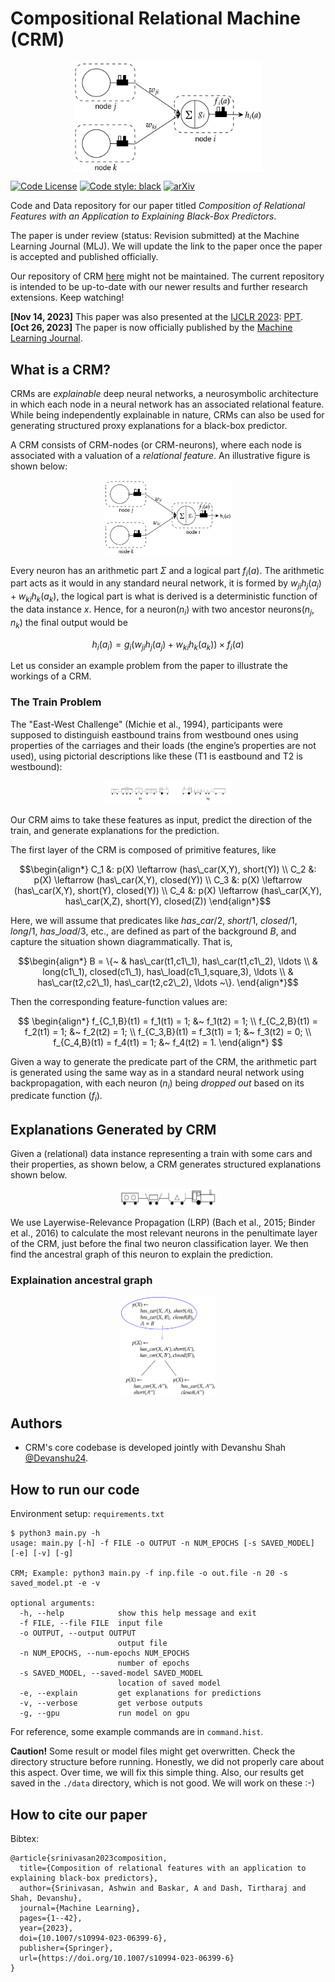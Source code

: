 # Compositional Relational Machine (CRM)

<p align="center" width="100%">
<img src="./Readme_Figs/crm_node.png" alt="CRM" style="width: 50%; min-width: 300px; display: block; margin: auto;">
</p>

[![Code License](https://img.shields.io/badge/Code%20License-MIT-green.svg)](https://github.com/tirtharajdash/crm/blob/main/LICENSE)
[![Code style: black](https://img.shields.io/badge/code%20style-black-000000.svg)](https://github.com/psf/black)
[![arXiv](https://img.shields.io/badge/arXiv-2206.00738-0f4264.svg)](https://arxiv.org/abs/2206.00738)

Code and Data repository for our paper titled _Composition of Relational Features with an Application to Explaining Black-Box Predictors_.

The paper is under review (status: Revision submitted) at the Machine Learning Journal (MLJ). We will update the link to the paper once the paper is accepted and published officially.

Our repository of CRM [here](https://github.com/Devanshu24/crm) might not be maintained. The current repository is intended to be up-to-date with our newer results and further research extensions. Keep watching!

**[Nov 14, 2023]** This paper was also presented at the [IJCLR 2023](https://ijclr2023.di.uniba.it/~ijclr2023/): [PPT](https://github.com/tirtharajdash/CRM/blob/main/PPT/CRM.pdf).\
**[Oct 26, 2023]** The paper is now officially published by the [Machine Learning Journal](https://doi.org/10.1007/s10994-023-06399-6).

## What is a CRM?

CRMs are _explainable_ deep neural networks, a neurosymbolic architecture in which each node in a neural network has an associated relational feature. While being independently explainable in nature, CRMs can also be used for generating structured proxy explanations for a black-box predictor.

A CRM consists of CRM-nodes (or CRM-neurons), where each node is associated with a valuation of a _relational feature_. An illustrative figure is shown below:

<p align="center" width="100%">
    <img src="./Readme_Figs/crm_node.png" width="40%" title="A CRM neurons connected to two predecessor neurons"/>
</p>

Every neuron has an arithmetic part $\Sigma$ and a logical part $f_i(a)$. The arithmetic part acts as it would in any standard neural network, it is formed by $w_{ji}h_j(a_j) + w_{ki}h_k(a_k)$, the logical part is what is derived is a deterministic function of the data instance $x$. Hence, for a neuron($n_i$) with two ancestor neurons($n_j, n_k$) the final output would be

$$
h_i(a_i) = g_i(w_{ji}h_j(a_j) + w_{ki}h_k(a_k)) \times f_i(a)
$$

Let us consider an example problem from the paper to illustrate the workings of a CRM.

### The Train Problem

The "East-West Challenge" (Michie et al., 1994), participants were supposed to distinguish eastbound trains from westbound ones using properties of the carriages and their loads (the engine’s properties are not used), using pictorial descriptions like these (T1 is eastbound and T2 is westbound):

<p align="center" width="100%">
    <img src="./Readme_Figs/east_west_example.png" width="40%" title="Two trains, one going east and the other west"/>
</p>

Our CRM aims to take these features as input, predict the direction of the train, and generate explanations for the prediction.

The first layer of the CRM is composed of primitive features, like

```math
\begin{align*}
    C_1 &: p(X) \leftarrow (has\_car(X,Y), short(Y)) \\
    C_2 &: p(X) \leftarrow  (has\_car(X,Y), closed(Y)) \\
    C_3 &: p(X) \leftarrow  (has\_car(X,Y), short(Y), closed(Y)) \\
    C_4 &: p(X) \leftarrow  (has\_car(X,Y), has\_car(X,Z),  short(Y), closed(Z))
\end{align*}
```

Here, we will assume that predicates like $has\_car/2$, $short/1$, $closed/1$,
$long/1$, $has\_load/3$, etc., are defined as part of the background $B$,
and capture the situation
shown diagrammatically. That is,

```math
\begin{align*}
    B = \{~ & has\_car(t1,c1\_1), has\_car(t1,c1\_2), \ldots \\
            & long(c1\_1), closed(c1\_1), has\_load(c1\_1,square,3), \ldots \\
            & has\_car(t2,c2\_1), has\_car(t2,c2\_2), \ldots ~\}.
\end{align*}
```

Then the corresponding feature-function values are:

$$
\begin{align*}
    f_{C_1,B}(t1) = f_1(t1) = 1; &~ f_1(t2) = 1; \\
    f_{C_2,B}(t1) = f_2(t1) = 1; &~ f_2(t2) = 1; \\
    f_{C_3,B}(t1) = f_3(t1) = 1; &~ f_3(t2) = 0; \\
    f_{C_4,B}(t1) = f_4(t1) = 1; &~ f_4(t2) = 1.
\end{align*}
$$

Given a way to generate the predicate part of the CRM, the arithmetic part is generated using the same way as in a standard neural network using backpropagation, with each neuron ($n_i$) being _dropped out_ based on its predicate function ($f_i$).

## Explanations Generated by CRM

Given a (relational) data instance representing a train with some cars and their properties, as shown below, a CRM generates structured explanations shown below.

<p align="center"  width="100%">
    <img src="./Readme_Figs/train_example1.png" width="30%" title="An example of a data instance"/>
</p>

We use Layerwise-Relevance Propagation (LRP) (Bach et al., 2015; Binder
et al., 2016) to calculate the most relevant neurons in the penultimate layer of the CRM, just before the final two neuron classification layer. We then find the ancestral graph of this neuron to explain the prediction.

### Explaination ancestral graph

<p align="center"  width="100%">
    <img src="./Readme_Figs/train_example1_expl.png" width="30%" title="Explanation generated by CRM for above input"/>
</p>

## Authors

- CRM's core codebase is developed jointly with Devanshu Shah [@Devanshu24](https://github.com/Devanshu24).

## How to run our code

Environment setup: `requirements.txt`

```console
$ python3 main.py -h
usage: main.py [-h] -f FILE -o OUTPUT -n NUM_EPOCHS [-s SAVED_MODEL] [-e] [-v] [-g]

CRM; Example: python3 main.py -f inp.file -o out.file -n 20 -s saved_model.pt -e -v

optional arguments:
  -h, --help            show this help message and exit
  -f FILE, --file FILE  input file
  -o OUTPUT, --output OUTPUT
                        output file
  -n NUM_EPOCHS, --num-epochs NUM_EPOCHS
                        number of epochs
  -s SAVED_MODEL, --saved-model SAVED_MODEL
                        location of saved model
  -e, --explain         get explanations for predictions
  -v, --verbose         get verbose outputs
  -g, --gpu             run model on gpu

```

For reference, some example commands are in `command.hist`.

**Caution!** Some result or model files might get overwritten. Check the directory structure before running. Honestly, we did not properly care about this aspect. Over time, we will fix this simple thing. Also, our results get saved in the `./data` directory, which is not good. We will work on these :-)

## How to cite our paper

Bibtex:

```
@article{srinivasan2023composition,
  title={Composition of relational features with an application to explaining black-box predictors},
  author={Srinivasan, Ashwin and Baskar, A and Dash, Tirtharaj and Shah, Devanshu},
  journal={Machine Learning},
  pages={1--42},
  year={2023},
  doi={10.1007/s10994-023-06399-6},
  publisher={Springer},
  url={https://doi.org/10.1007/s10994-023-06399-6}
}
```
